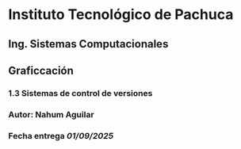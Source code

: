# Instituto Tecnológico de Pachuca
## Ing. Sistemas Computacionales
## Graficcación
### 1.3 Sistemas de control de versiones  
### Autor: Nahum Aguilar
### Fecha entrega *01/09/2025*

